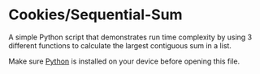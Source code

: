 # Cookies/Sequential-Sum

A simple Python script that demonstrates run time complexity by using 3 different functions to calculate the largest contiguous sum in a list.

Make sure [Python](https://www.python.org/downloads/ "Download Python from www.python.org") is installed on your device before opening this file.
